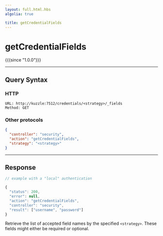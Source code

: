 ```yaml
---
layout: full.html.hbs
algolia: true

title: getCredentialFields
---
```



# getCredentialFields

{{{since "1.0.0"}}}



---

## Query Syntax

### HTTP

```http
URL: http://kuzzle:7512/credentials/<strategy>/_fields
Method: GET  
```

### Other protocols

```json
{
  "controller": "security",
  "action": "getCredentialFields",
  "strategy": "<strategy>"
}
```

---

## Response

```javascript
// example with a "local" authentication

{
  "status": 200,                     
  "error": null,                     
  "action": "getCredentialFields",
  "controller": "security",
  "result": ["username", "password"]
}
```

Retrieve the list of accepted field names by the specified `<strategy>`. These fields might either be required or optional.
